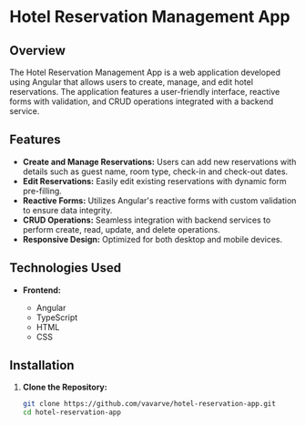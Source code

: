# Hotel Reservation Management App

## Overview

The Hotel Reservation Management App is a web application developed using Angular that allows users to create, manage, and edit hotel reservations. The application features a user-friendly interface, reactive forms with validation, and CRUD operations integrated with a backend service.

## Features

- **Create and Manage Reservations:** Users can add new reservations with details such as guest name, room type, check-in and check-out dates.
- **Edit Reservations:** Easily edit existing reservations with dynamic form pre-filling.
- **Reactive Forms:** Utilizes Angular's reactive forms with custom validation to ensure data integrity.
- **CRUD Operations:** Seamless integration with backend services to perform create, read, update, and delete operations.
- **Responsive Design:** Optimized for both desktop and mobile devices.

## Technologies Used

- **Frontend:**

  - Angular
  - TypeScript
  - HTML
  - CSS

## Installation

1. **Clone the Repository:**

   ```bash
   git clone https://github.com/vavarve/hotel-reservation-app.git
   cd hotel-reservation-app
   ```
